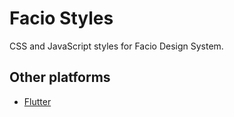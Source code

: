 # Facio Styles

CSS and JavaScript styles for Facio Design System.

## Other platforms

* [Flutter](https://github.com/FacioCode/design/tree/main/packages/flutter#readme)
